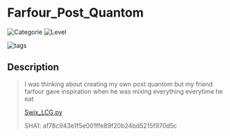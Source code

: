 # Farfour_Post_Quantom
![Categorie](https://img.shields.io/badge/Category-Cryptography-red?style=for-the-badge) ![Level](https://img.shields.io/badge/Difficulty-meduim-yellow?style=for-the-badge)

![tags](https://img.shields.io/badge/Tag-Cryptography%20%20Post%20Quantom-red)

## Description
> I was thinking about creating my own post quantom but my friend farfour gave inspiration when he was mixing everything everytime he eat
>
> [Swix_LCG.py](./Farfour_pos_quantom.sage)
>
> SHA1: af78c943e1f5e001ffe89f20b24bd5215f970d5c